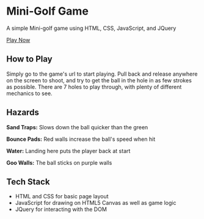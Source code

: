# Mini-Golf Game
A simple Mini-golf game using HTML, CSS, JavaScript, and JQuery

[Play Now](https://jack-kraus.github.io/Mini-Golf-Game/)

## How to Play
Simply go to the game's url to start playing.
Pull back and release anywhere on the screen to shoot, and try to get the ball in the hole in as few strokes as possible.
There are 7 holes to play through, with plenty of different mechanics to see.

## Hazards

**Sand Traps:** Slows down the ball quicker than the green

**Bounce Pads:** Red walls increase the ball's speed when hit

**Water:** Landing here puts the player back at start

**Goo Walls:** The ball sticks on purple walls

## Tech Stack
* HTML and CSS for basic page layout
* JavaScript for drawing on HTML5 Canvas as well as game logic
* JQuery for interacting with the DOM
